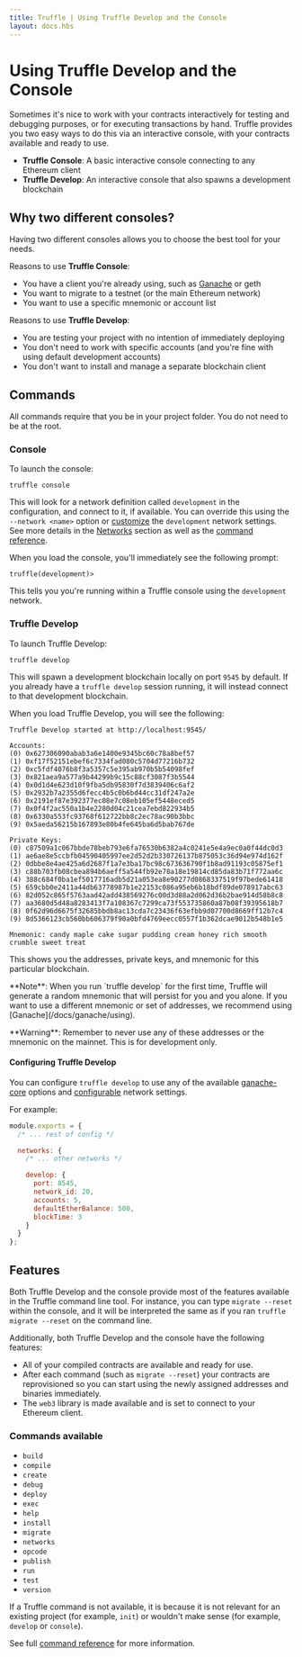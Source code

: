 ```yaml
---
title: Truffle | Using Truffle Develop and the Console
layout: docs.hbs
---
```

# Using Truffle Develop and the Console

Sometimes it's nice to work with your contracts interactively for testing and debugging purposes, or for executing transactions by hand. Truffle provides you two easy ways to do this via an interactive console, with your contracts available and ready to use.

* **Truffle Console**: A basic interactive console connecting to any Ethereum client
* **Truffle Develop**: An interactive console that also spawns a development blockchain

## Why two different consoles?

Having two different consoles allows you to choose the best tool for your needs.

Reasons to use **Truffle Console**:

* You have a client you're already using, such as [Ganache](/docs/ganache/using) or geth
* You want to migrate to a testnet (or the main Ethereum network)
* You want to use a specific mnemonic or account list

Reasons to use **Truffle Develop**:

* You are testing your project with no intention of immediately deploying
* You don't need to work with specific accounts (and you're fine with using default development accounts)
* You don't want to install and manage a separate blockchain client

## Commands

All commands require that you be in your project folder. You do not need to be at the root.

### Console

To launch the console:

```shell
truffle console
```

This will look for a network definition called `development` in the configuration, and connect to it, if available. You can override this using the `--network <name>` option or [customize](/docs/truffle/reference/configuration#networks) the `development` network settings. See more details in the [Networks](/docs/advanced/networks) section as well as the [command reference](/docs/advanced/commands).

When you load the console, you'll immediately see the following prompt:

```shell
truffle(development)>
```

This tells you you're running within a Truffle console using the `development` network.

### Truffle Develop

To launch Truffle Develop:

```shell
truffle develop
```

This will spawn a development blockchain locally on port `9545` by default. If you already have a `truffle develop` session running, it will instead connect to that development blockchain.

When you load Truffle Develop, you will see the following:

```shell
Truffle Develop started at http://localhost:9545/

Accounts:
(0) 0x627306090abab3a6e1400e9345bc60c78a8bef57
(1) 0xf17f52151ebef6c7334fad080c5704d77216b732
(2) 0xc5fdf4076b8f3a5357c5e395ab970b5b54098fef
(3) 0x821aea9a577a9b44299b9c15c88cf3087f3b5544
(4) 0x0d1d4e623d10f9fba5db95830f7d3839406c6af2
(5) 0x2932b7a2355d6fecc4b5c0b6bd44cc31df247a2e
(6) 0x2191ef87e392377ec08e7c08eb105ef5448eced5
(7) 0x0f4f2ac550a1b4e2280d04c21cea7ebd822934b5
(8) 0x6330a553fc93768f612722bb8c2ec78ac90b3bbc
(9) 0x5aeda56215b167893e80b4fe645ba6d5bab767de

Private Keys:
(0) c87509a1c067bbde78beb793e6fa76530b6382a4c0241e5e4a9ec0a0f44dc0d3
(1) ae6ae8e5ccbfb04590405997ee2d52d2b330726137b875053c36d94e974d162f
(2) 0dbbe8e4ae425a6d2687f1a7e3ba17bc98c673636790f1b8ad91193c05875ef1
(3) c88b703fb08cbea894b6aeff5a544fb92e78a18e19814cd85da83b71f772aa6c
(4) 388c684f0ba1ef5017716adb5d21a053ea8e90277d0868337519f97bede61418
(5) 659cbb0e2411a44db63778987b1e22153c086a95eb6b18bdf89de078917abc63
(6) 82d052c865f5763aad42add438569276c00d3d88a2d062d36b2bae914d58b8c8
(7) aa3680d5d48a8283413f7a108367c7299ca73f553735860a87b08f39395618b7
(8) 0f62d96d6675f32685bbdb8ac13cda7c23436f63efbb9d07700d8669ff12b7c4
(9) 8d5366123cb560bb606379f90a0bfd4769eecc0557f1b362dcae9012b548b1e5

Mnemonic: candy maple cake sugar pudding cream honey rich smooth crumble sweet treat
```

This shows you the addresses, private keys, and mnemonic for this particular blockchain.

<p class="alert alert-info">
**Note**: When you run `truffle develop` for the first time, Truffle will generate a random mnemonic that will persist for you and you alone. If you want to use a different mnemonic or set of addresses, we recommend using [Ganache](/docs/ganache/using).
</p>



<p class="alert alert-danger">
**Warning**: Remember to never use any of these addresses or the mnemonic on the mainnet. This is for development only.
</p>


#### Configuring Truffle Develop

You can configure `truffle develop` to use any of the available
[ganache-core](https://github.com/trufflesuite/ganache-core#usage) options and [configurable](/docs/truffle/reference/configuration#networks) network settings.

For example:

```javascript
module.exports = {
  /* ... rest of config */

  networks: {
    /* ... other networks */

    develop: {
      port: 8545,
      network_id: 20,
      accounts: 5,
      defaultEtherBalance: 500,
      blockTime: 3
    }
  }
};
```


## Features

Both Truffle Develop and the console provide most of the features available in the Truffle command line tool. For instance, you can type `migrate --reset` within the console, and it will be interpreted the same as if you ran `truffle migrate --reset` on the command line.

Additionally, both Truffle Develop and the console have the following features:

* All of your compiled contracts are available and ready for use.
* After each command (such as `migrate --reset`) your contracts are reprovisioned so you can start using the newly assigned addresses and binaries immediately.
* The `web3` library is made available and is set to connect to your Ethereum client.

### Commands available

* `build`
* `compile`
* `create`
* `debug`
* `deploy`
* `exec`
* `help`
* `install`
* `migrate`
* `networks`
* `opcode`
* `publish`
* `run`
* `test`
* `version`

If a Truffle command is not available, it is because it is not relevant for an existing project (for example, `init`) or wouldn't make sense (for example, `develop` or `console`).

See full [command reference](/docs/advanced/commands) for more information.
